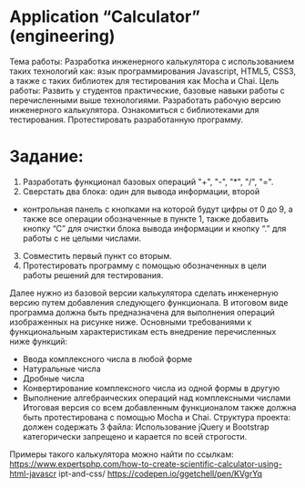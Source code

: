 # Application “Calculator” (engineering)

Тема работы: Разработка инженерного калькулятора с использованием таких технологий как: язык программирования Javascript, HTML5, CSS3, а также с таких библиотек для тестирования как Mocha и Chai.
Цель работы: Развить у студентов практические, базовые навыки работы с перечисленными выше технологиями. Разработать рабочую версию инженерного калькулятора. Ознакомиться с библиотеками для тестирования.
Протестировать разработанную программу.

# Задание:
1. Разработать функционал базовых операций "+", "-", "*", "/",
"=".
2. Сверстать два блока: один для вывода информации, второй
- контрольная панель с кнопками на которой будут цифры
от 0 до 9, а также все операции обозначенные в пункте 1,
также добавить кнопку “С” для очистки блока вывода
информации и кнопку “.” для работы с не целыми числами.
3. Совместить первый пункт со вторым.
4. Протестировать программу с помощью обозначенных в
цели работы решений для тестирования.

Далее нужно из базовой версии калькулятора сделать инженерную версию
путем добавления следующего функционала.
В итоговом виде программа должна быть предназначена для выполнения
операций изображенных на рисунке ниже.
Основными требованиями к функциональным характеристикам есть
внедрение перечисленных ниже функций:
- Ввода комплексного числа в любой форме
- Натуральные числа
- Дробные числа
- Конвертирование комплексного числа из одной формы в другую
- Выполнение алгебраических операций над комплексными числами
Итоговая версия со всем добавленным функционалом также должна быть
протестирована с помощью Mocha и Chai.
Структура проекта: должен содержать 3 файла:
Использование jQuery и Bootstrap категорически запрещено и карается по
всей строгости.

Примеры такого калькулятора можно найти по ссылкам:
https://www.expertsphp.com/how-to-create-scientific-calculator-using-html-javascr
ipt-and-css/
https://codepen.io/ggetchell/pen/KVgrYq
